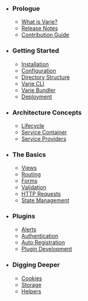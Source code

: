 - ### Prologue
  - [What is Varie?](/docs/{{version}}/what-is-varie)
  - [Release Notes](/docs/{{version}}/release-notes)
  - [Contribution Guide](/docs/{{version}}/contribution-guide)
- ### Getting Started
  - [Installation](/docs/{{version}}/installation)
  - [Configuration](/docs/{{version}}/configuration)
  - [Directory Structure](/docs/{{version}}/directory-structure)
  - [Varie CLI](/docs/{{version}}/varie-cli)
  - [Varie Bundler](/docs/{{version}}/varie-bundler)
  - [Deployment](/docs/{{version}}/deployment)
- ### Architecture Concepts
  - [Lifecycle](/docs/{{version}}/lifecycle)
  - [Service Container](/docs/{{version}}/service-container)
  - [Service Providers](/docs/{{version}}/service-providers)
- ### The Basics
  - [Views](/docs/{{version}}/views)
  - [Routing](/docs/{{version}}/routing)
  - [Forms](/docs/{{version}}/forms)
  - [Validation](/docs/{{version}}/validation)
  - [HTTP Requests](/docs/{{version}}/requests)
  - [State Management](/docs/{{version}}/state)
- ### Plugins
  - [Alerts](/docs/{{version}}/alerts)
  - [Authentication](/docs/{{version}}/authentication)
  - [Auto Registration](/docs/{{version}}/auto-registration)
  - [Plugin Development](/docs/{{version}}/plugin-development)
- ### Digging Deeper
  - [Cookies](/docs/{{version}}/cookies)
  - [Storage](/docs/{{version}}/storage)
  - [Helpers](/docs/{{version}}/helpers)

